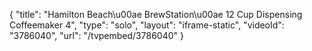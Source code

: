 {
    "title": "Hamilton Beach\u00ae BrewStation\u00ae 12 Cup Dispensing Coffeemaker 4",
    "type": "solo",
    "layout": "iframe-static",
    "videoId": "3786040",
    "url": "\/tvpembed\/3786040"
}